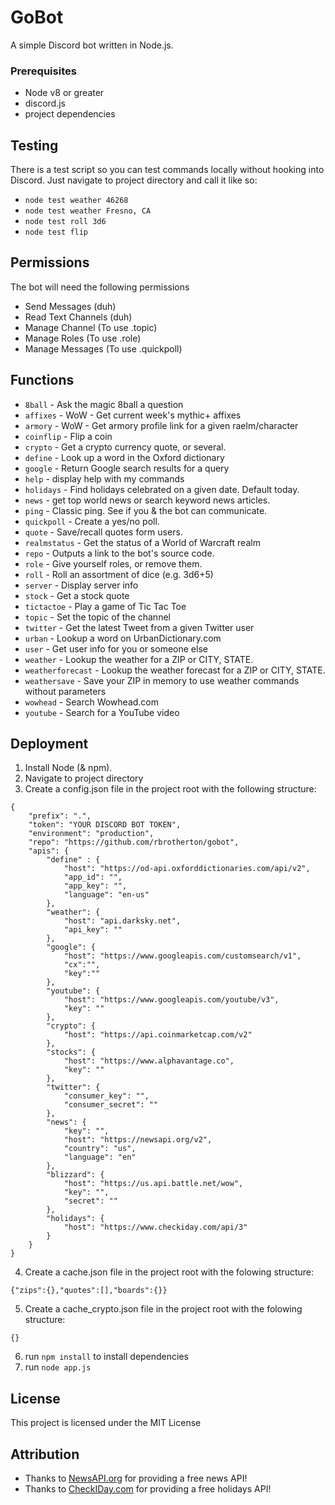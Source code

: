 # GoBot
A simple Discord bot written in Node.js.

### Prerequisites

* Node v8 or greater
* discord.js
* project dependencies

## Testing

There is a test script so you can test commands locally without hooking into Discord. Just navigate to project directory and call it like so:

* `node test weather 46268`
* `node test weather Fresno, CA`
* `node test roll 3d6`
* `node test flip`

## Permissions

The bot will need the following permissions

 * Send Messages (duh)
 * Read Text Channels (duh)
 * Manage Channel (To use .topic)
 * Manage Roles (To use .role)
 * Manage Messages (To use .quickpoll)

## Functions
* `8ball` - Ask the magic 8ball a question
* `affixes` - WoW - Get current week's mythic+ affixes
* `armory` - WoW - Get armory profile link for a given raelm/character
* `coinflip` - Flip a coin
* `crypto` - Get a crypto currency quote, or several.
* `define` - Look up a word in the Oxford dictionary
* `google` - Return Google search results for a query
* `help` - display help with my commands
* `holidays` - Find holidays celebrated on a given date. Default today.
* `news` - get top world news or search keyword news articles.
* `ping` - Classic ping. See if you & the bot can communicate.
* `quickpoll` - Create a yes/no poll.
* `quote` - Save/recall quotes form users.
* `realmstatus` - Get the status of a World of Warcraft realm
* `repo` - Outputs a link to the bot's source code.
* `role` - Give yourself roles, or remove them.
* `roll` - Roll an assortment of dice (e.g. 3d6+5)
* `server` - Display server info
* `stock` - Get a stock quote
* `tictactoe` - Play a game of Tic Tac Toe
* `topic` - Set the topic of the channel
* `twitter` - Get the latest Tweet from a given Twitter user
* `urban` - Lookup a word on UrbanDictionary.com
* `user` - Get user info for you or someone else 
* `weather` - Lookup the weather for a ZIP or CITY, STATE.
* `weatherforecast` - Lookup the weather forecast for a ZIP or CITY, STATE.
* `weathersave` - Save your ZIP in memory to use weather commands without parameters
* `wowhead` - Search Wowhead.com 
* `youtube` - Search for a YouTube video

## Deployment

1. Install Node (& npm).
2. Navigate to project directory
3. Create a config.json file in the project root with the following structure:
```
{
	"prefix": ".",
	"token": "YOUR DISCORD BOT TOKEN",
	"environment": "production",
	"repo": "https://github.com/rbrotherton/gobot",
	"apis": {
		"define" : {
			"host": "https://od-api.oxforddictionaries.com/api/v2",
			"app_id": "",
			"app_key": "",
			"language": "en-us"
		},
		"weather": {
			"host": "api.darksky.net",
			"api_key": ""
		},
		"google": {
			"host": "https://www.googleapis.com/customsearch/v1",
			"cx":"",
			"key":""
		},
		"youtube": {
			"host": "https://www.googleapis.com/youtube/v3",
			"key": ""	
		},
		"crypto": {
			"host": "https://api.coinmarketcap.com/v2"
		},
		"stocks": {
			"host": "https://www.alphavantage.co",
			"key": ""
		},
		"twitter": {
			"consumer_key": "",
			"consumer_secret": ""
		},
		"news": {
			"key": "",
			"host": "https://newsapi.org/v2",
			"country": "us",
			"language": "en"
		},
		"blizzard": {
			"host": "https://us.api.battle.net/wow",
			"key": "",
			"secret": ""
		},
		"holidays": {
			"host": "https://www.checkiday.com/api/3"
		}
	}
}
```
4. Create a cache.json file in the project root with the folowing structure:
```
{"zips":{},"quotes":[],"boards":{}}
```
5. Create a cache_crypto.json file in the project root with the folowing structure:
```
{}
```
6. run `npm install` to install dependencies
7. run `node app.js`


## License

This project is licensed under the MIT License

## Attribution

* Thanks to [NewsAPI.org](https://newsapi.org) for providing a free news API!
* Thanks to [CheckIDay.com](https://checkiday.com) for providing a free holidays API!